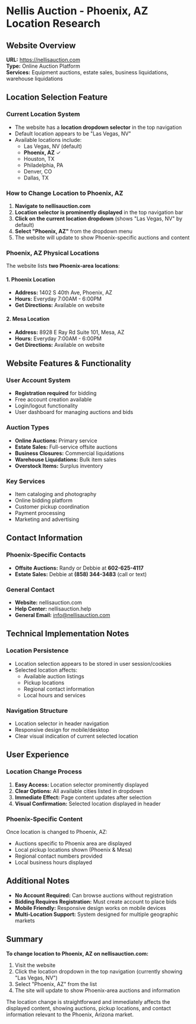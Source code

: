 # Nellis Auction - Phoenix, AZ Location Research

## Website Overview
**URL:** https://nellisauction.com  
**Type:** Online Auction Platform  
**Services:** Equipment auctions, estate sales, business liquidations, warehouse liquidations

## Location Selection Feature

### Current Location System
- The website has a **location dropdown selector** in the top navigation
- Default location appears to be "Las Vegas, NV"
- Available locations include:
  - Las Vegas, NV (default)
  - **Phoenix, AZ** ✓
  - Houston, TX
  - Philadelphia, PA
  - Denver, CO
  - Dallas, TX

### How to Change Location to Phoenix, AZ

1. **Navigate to nellisauction.com**
2. **Location selector is prominently displayed** in the top navigation bar
3. **Click on the current location dropdown** (shows "Las Vegas, NV" by default)
4. **Select "Phoenix, AZ"** from the dropdown menu
5. The website will update to show Phoenix-specific auctions and content

### Phoenix, AZ Physical Locations

The website lists **two Phoenix-area locations**:

#### 1. Phoenix Location
- **Address:** 1402 S 40th Ave, Phoenix, AZ
- **Hours:** Everyday 7:00AM - 6:00PM
- **Get Directions:** Available on website

#### 2. Mesa Location  
- **Address:** 8928 E Ray Rd Suite 101, Mesa, AZ
- **Hours:** Everyday 7:00AM - 6:00PM
- **Get Directions:** Available on website

## Website Features & Functionality

### User Account System
- **Registration required** for bidding
- Free account creation available
- Login/logout functionality
- User dashboard for managing auctions and bids

### Auction Types
- **Online Auctions:** Primary service
- **Estate Sales:** Full-service offsite auctions
- **Business Closures:** Commercial liquidations
- **Warehouse Liquidations:** Bulk item sales
- **Overstock Items:** Surplus inventory

### Key Services
- Item cataloging and photography
- Online bidding platform
- Customer pickup coordination
- Payment processing
- Marketing and advertising

## Contact Information

### Phoenix-Specific Contacts
- **Offsite Auctions:** Randy or Debbie at **602-625-4117**
- **Estate Sales:** Debbie at **(858) 344-3483** (call or text)

### General Contact
- **Website:** nellisauction.com
- **Help Center:** nellisauction.help
- **General Email:** info@nellisauction.com

## Technical Implementation Notes

### Location Persistence
- Location selection appears to be stored in user session/cookies
- Selected location affects:
  - Available auction listings
  - Pickup locations
  - Regional contact information
  - Local hours and services

### Navigation Structure
- Location selector in header navigation
- Responsive design for mobile/desktop
- Clear visual indication of current selected location

## User Experience

### Location Change Process
1. **Easy Access:** Location selector prominently displayed
2. **Clear Options:** All available cities listed in dropdown
3. **Immediate Effect:** Page content updates after selection
4. **Visual Confirmation:** Selected location displayed in header

### Phoenix-Specific Content
Once location is changed to Phoenix, AZ:
- Auctions specific to Phoenix area are displayed
- Local pickup locations shown (Phoenix & Mesa)
- Regional contact numbers provided
- Local business hours displayed

## Additional Notes

- **No Account Required:** Can browse auctions without registration
- **Bidding Requires Registration:** Must create account to place bids
- **Mobile Friendly:** Responsive design works on mobile devices
- **Multi-Location Support:** System designed for multiple geographic markets

## Summary

**To change location to Phoenix, AZ on nellisauction.com:**
1. Visit the website
2. Click the location dropdown in the top navigation (currently showing "Las Vegas, NV")
3. Select "Phoenix, AZ" from the list
4. The site will update to show Phoenix-area auctions and information

The location change is straightforward and immediately affects the displayed content, showing auctions, pickup locations, and contact information relevant to the Phoenix, Arizona market.